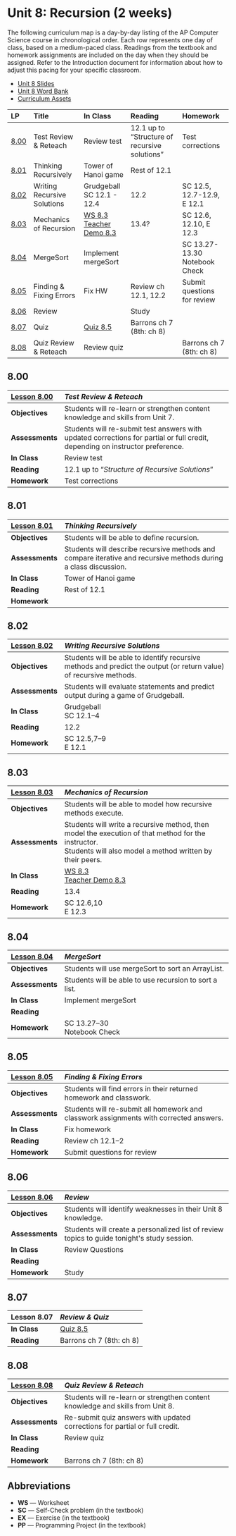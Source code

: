 Unit 8: Recursion (2 weeks)
====================================================================================================
The following curriculum map is a day-by-day listing of the AP Computer Science course in
chronological order. Each row represents one day of class, based on a medium-paced class. Readings
from the textbook and homework assignments are included on the day when they should be assigned.
Refer to the Introduction document for information about how to adjust this pacing for your specific
classroom.

- [Unit 8 Slides]
- [Unit 8 Word Bank]
- [Curriculum Assets]

| **LP** | **Title**                             | **In Class**   | **Reading**     | **Homework**    |
|:-------|:--------------------------------------|:---------------|:----------------|:----------------|
| [8.00] |Test Review & Reteach|Review test|12.1 up to “Structure of recursive solutions”|Test corrections
| [8.01] |Thinking Recursively|Tower of Hanoi game|Rest of 12.1|
| [8.02] |Writing Recursive Solutions|Grudgeball<br>SC 12.1 - 12.4|12.2|SC 12.5, 12.7-12.9, E 12.1
| [8.03] |Mechanics of Recursion|[WS 8.3]<br>[Teacher Demo 8.3]|13.4?|SC 12.6, 12.10, E 12.3
| [8.04] |MergeSort|Implement mergeSort||SC 13.27-13.30<br>Notebook Check
| [8.05] |Finding & Fixing Errors|Fix HW|Review ch 12.1, 12.2|Submit questions for review
| [8.06] |Review||Study|
| [8.07] |Quiz|[Quiz 8.5]|Barrons ch 7 (8th: ch 8)|
| [8.08] |Quiz Review & Reteach|Review quiz||Barrons ch 7 (8th: ch 8)|

## 8.00
| [Lesson 8.00]   | _Test Review & Reteach_
|:----------------|:-----------------------
| **Objectives**  | Students will re-learn or strengthen content knowledge and skills from Unit 7.
| **Assessments** | Students will re-submit test answers with updated corrections for partial or full credit, depending on instructor preference.
| **In Class**    | Review test
| **Reading**     | 12.1 up to “_Structure of Recursive Solutions_”
| **Homework**    | Test corrections

## 8.01
| [Lesson 8.01]   | _Thinking Recursively_
|:----------------|:----------------------
| **Objectives**  | Students will be able to define recursion.
| **Assessments** | Students will describe recursive methods and compare iterative and recursive methods during a class discussion.
| **In Class**    | Tower of Hanoi game
| **Reading**     | Rest of 12.1
| **Homework**    |

## 8.02
| [Lesson 8.02]   | _Writing Recursive Solutions_
|:----------------|:-----------------------------
| **Objectives**  | Students will be able to identify recursive methods and predict the output (or return value) of recursive methods.
| **Assessments** | Students will evaluate statements and predict output during a game of Grudgeball.
| **In Class**    | Grudgeball<br>SC 12.1–4
| **Reading**     | 12.2
| **Homework**    | SC 12.5,7–9<br>E 12.1

## 8.03
| [Lesson 8.03]   | _Mechanics of Recursion_
|:----------------|:------------------------
| **Objectives**  | Students will be able to model how recursive methods execute.
| **Assessments** | Students will write a recursive method, then model the execution of that method for the instructor.<br>Students will also model a method written by their peers.
| **In Class**    | [WS 8.3]<br>[Teacher Demo 8.3]
| **Reading**     | 13.4
| **Homework**    | SC 12.6,10<br>E 12.3

## 8.04
| [Lesson 8.04]   | _MergeSort_
|:----------------|:-----------
| **Objectives**  | Students will use mergeSort to sort an ArrayList.
| **Assessments** | Students will be able to use recursion to sort a list.
| **In Class**    | Implement mergeSort
| **Reading**     |
| **Homework**    | SC 13.27–30<br>Notebook Check

## 8.05
| [Lesson 8.05]   | _Finding & Fixing Errors_
|:----------------|:-------------------------
| **Objectives**  | Students will find errors in their returned homework and classwork.
| **Assessments** | Students will re-submit all homework and classwork assignments with corrected answers.
| **In Class**    | Fix homework
| **Reading**     | Review ch 12.1–2
| **Homework**    | Submit questions for review

## 8.06
| [Lesson 8.06]   | _Review_
|:----------------|:---------------
| **Objectives**  | Students will identify weaknesses in their Unit 8 knowledge.
| **Assessments** | Students will create a personalized list of review topics to guide tonight's study session.
| **In Class**    | Review Questions
| **Reading**     |
| **Homework**    | Study

## 8.07
| Lesson 8.07     | _Review & Quiz_
|:----------------|:---------------
| **In Class**    | [Quiz 8.5]
| **Reading**    | Barrons ch 7 (8th: ch 8)

## 8.08
| [Lesson 8.08]   | _Quiz Review & Reteach_
|:----------------|:-----------------------
| **Objectives**  | Students will re-learn or strengthen content knowledge and skills from Unit 8.
| **Assessments** | Re-submit quiz answers with updated corrections for partial or full credit.
| **In Class**    | Review quiz
| **Reading**     |
| **Homework**    | Barrons ch 7 (8th: ch 8)

## Abbreviations
- **WS** — Worksheet
- **SC** — Self-Check problem (in the textbook)
- **EX** — Exercise (in the textbook)
- **PP** — Programming Project (in the textbook)


[8.00]: Unit8/Lesson-800.md
[8.01]: Lesson-801.md
[8.02]: Lesson-802.md
[8.03]: Lesson-803.md
[8.04]: Lesson-804.md
[8.05]: Lesson-805.md
[8.06]: Lesson-806.md
[8.07]: #807
[8.08]: Lesson-808.md
[Curriculum Assets]: ../Assets.md
[Lesson 8.00]: Lesson-800.md
[Lesson 8.01]: Lesson-801.md
[Lesson 8.02]: Lesson-802.md
[Lesson 8.03]: Lesson-803.md
[Lesson 8.04]: Lesson-804.md
[Lesson 8.05]: Lesson-805.md
[Lesson 8.06]: Lesson-806.md
[Lesson 8.08]: Lesson-808.md
[Quiz 8.5]: https://raw.githubusercontent.com/TEALSK12/apcsa-public/master/curriculum/Unit8/Quiz%208.5.docx
[Teacher Demo 8.3]: https://raw.githubusercontent.com/TEALSK12/apcsa-public/master/curriculum/Unit8/Teacher%20Demo%208.3.docx
[Unit 8 Slides]:    https://raw.githubusercontent.com/TEALSK12/apcsa-public/master/curriculum/Unit8/Unit8.pptx
[Unit 8 Word Bank]: https://raw.githubusercontent.com/TEALSK12/apcsa-public/master/curriculum/Unit8/Unit%208%20Word%20Bank.docx
[WS 8.3]:   https://raw.githubusercontent.com/TEALSK12/apcsa-public/master/curriculum/Unit8/WS%208.3.docx
